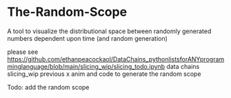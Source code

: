 # The-Random-Scope
A tool to visualize the distributional space between randomly generated numbers dependent upon time (and random generation)



please see 
https://github.com/ethanpeacockaol/DataChains_pythonlistsforANYprogramminglanguage/blob/main/slicing_wip/slicing_todo.ipynb
data chains slicing_wip previous x anim and code to generate the random scope


Todo: add the random scope
